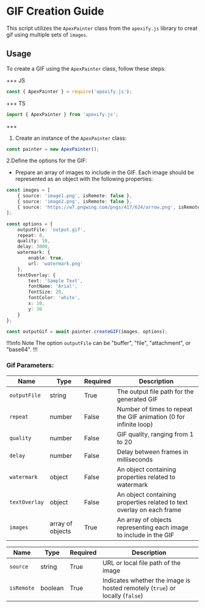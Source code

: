 # GIF Creation Guide

This script utilizes the `ApexPainter` class from the `apexify.js` library to creat gif using multiple sets of `images`.

## Usage

To create a GIF using the `ApexPainter` class, follow these steps:

+++ JS

```javascript
const { ApexPainter } = require('apexify.js'); 
```

+++ TS

```typescript
import { ApexPainter } from 'apexify.js'; 
```

+++

1. Create an instance of the `ApexPainter` class:

```javascript
const painter = new ApexPainter();
```

2.Define the options for the GIF:

- Prepare an array of images to include in the GIF. Each image should be represented as an object with the following properties:

```typescript
const images = [
    { source: 'image1.png', isRemote: false },
    { source: 'image2.png', isRemote: false },
    { source: 'https://w7.pngwing.com/pngs/417/624/arrow.png', isRemote: true }
];

const options = {
    outputFile: 'output.gif',
    repeat: 0,
    quality: 10,
    delay: 3000,
    watermark: {
        enable: true,
        url: 'watermark.png'
    },
    textOverlay: {
        text: 'Sample Text',
        fontName: 'Arial',
        fontSize: 20,
        fontColor: 'white',
        x: 10,
        y: 30
    }
};

const outputGif = await painter.createGIF(images, options);
```

!!!info Note
 The option `outputFile` can be "buffer", "file", "attachment", or "base64".
!!!

### Gif Parameters:

| Name            | Type            | Required | Description                                                                                   |
|-----------------|-----------------|----------|-----------------------------------------------------------------------------------------------|
| `outputFile`      | string          | True     | The output file path for the generated GIF                                                    |
| `repeat`          | number          | False    | Number of times to repeat the GIF animation (0 for infinite loop)                             |
| `quality`         | number          | False    | GIF quality, ranging from 1 to 20                                                              |
| `delay`           | number          | False    | Delay between frames in milliseconds                                                          |
| `watermark`       | object          | False    | An object containing properties related to watermark                                           |
| `textOverlay`     | object          | False    | An object containing properties related to text overlay on each frame                          |
| `images`          | array of objects| True     | An array of objects representing each image to include in the GIF                              |

| Name            | Type    | Required | Description                                                                                   |
|-----------------|---------|----------|-----------------------------------------------------------------------------------------------|
| `source`          | string  | True     | URL or local file path of the image                                                           |
| `isRemote`        | boolean | True     | Indicates whether the image is hosted remotely (`true`) or locally (`false`)                   |
